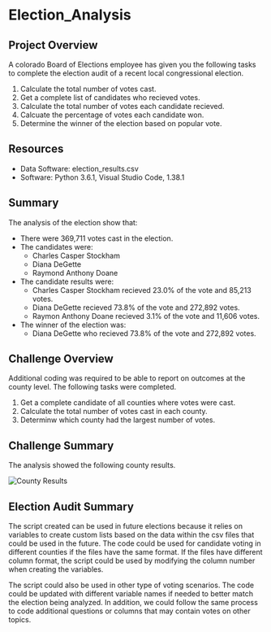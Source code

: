 # Election_Analysis

## Project Overview
A colorado Board of Elections employee has given you the following tasks to complete the election audit of a recent local congressional election.

1. Calculate the total number of votes cast.
2. Get a complete list of candidates who recieved votes.
3. Calculate the total number of votes each candidate recieved.
4. Calcuate the percentage of votes each candidate won.
5. Determine the winner of the election based on popular vote.

## Resources
- Data Software: election_results.csv
- Software: Python 3.6.1, Visual Studio Code, 1.38.1

## Summary
The analysis of the election show that:
- There were 369,711 votes cast in the election.
- The candidates were:
  - Charles Casper Stockham
  - Diana DeGette
  - Raymond Anthony Doane
- The candidate results were:
  - Charles Casper Stockham recieved 23.0% of the vote and 85,213 votes.
  - Diana DeGette recieved 73.8% of the vote and 272,892 votes.
  - Raymon Anthony Doane recieved 3.1% of the vote and 11,606 votes.
- The winner of the election was:
  - Diana DeGette who recieved 73.8% of the vote and 272,892 votes.

## Challenge Overview
Additional coding was required to be able to report on outcomes at the county level.  The following tasks were completed.

1. Get a complete candidate of all counties where votes were cast.
2. Calculate the total number of votes cast in each county.
3. Determinw which county had the largest number of votes.

## Challenge Summary
The analysis showed the following county results.

![County Results](https://user-images.githubusercontent.com/106936638/176801861-1fe38bd8-b9ea-4fad-bd63-ddef1e9ee35a.PNG)

## Election Audit Summary
The script created can be used in future elections because it relies on variables to create custom lists based on the data within the csv files that could be used in the future.  The code could be used for candidate voting in different counties if the files have the same format.  If the files have different column format, the script could be used by modifying the column number when creating the variables.

The script could also be used in other type of voting scenarios.  The code could be updated with different variable names if needed to better match the election being analyzed.  In addition, we could follow the same process to code additional questions or columns that may contain votes on other topics.
